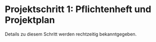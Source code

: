# Projektschritt 1: Pflichtenheft und Projektplan

Details zu diesem Schritt werden rechtzeitig bekanntgegeben.